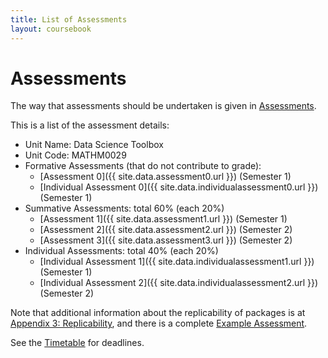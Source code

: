 ```yaml
---
title: List of Assessments
layout: coursebook
---
```


# Assessments

The way that assessments should be undertaken is given in [Assessments](../assessments.md).

This is a list of the assessment details:

* Unit Name: Data Science Toolbox
* Unit Code: MATHM0029
* Formative Assessments (that do not contribute to grade):
  - [Assessment 0]({{ site.data.assessment0.url }}) (Semester 1)
  - [Individual Assessment 0]({{ site.data.individualassessment0.url }}) (Semester 1)
* Summative Assessments: total 60% (each 20%)
  - [Assessment 1]({{ site.data.assessment1.url }}) (Semester 1)
  - [Assessment 2]({{ site.data.assessment2.url }}) (Semester 2)
  - [Assessment 3]({{ site.data.assessment3.url }}) (Semester 2)
* Individual Assessments: total 40% (each 20%)
  - [Individual Assessment 1]({{ site.data.individualassessment1.url }}) (Semester 1)
  - [Individual Assessment 2]({{ site.data.individualassessment2.url }}) (Semester 2)

Note that additional information about the replicability of packages is at [Appendix 3: Replicability](appendix3-replicability.md), and there is a complete [Example Assessment](https://github.com/dsbristol/dst_example_project).

See the [Timetable](../timetable.md) for deadlines.
